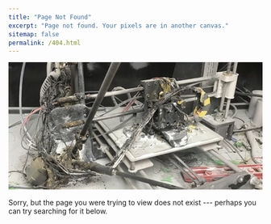 ```yaml
---
title: "Page Not Found"
excerpt: "Page not found. Your pixels are in another canvas."
sitemap: false
permalink: /404.html
---
```


![flame](/assets/images/fire.png)

Sorry, but the page you were trying to view does not exist --- perhaps you can try searching for it below.

<script>
  var GOOG_FIXURL_LANG = 'en';
  var GOOG_FIXURL_SITE = '{{ site.url }}'
</script>
<script src="https://linkhelp.clients.google.com/tbproxy/lh/wm/fixurl.js">
</script>